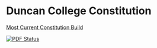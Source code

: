 Duncan College Constitution
============

[Most Current Constitution Build](https://www.sharelatex.com/github/repos/duncancollege/constitution/builds/latest/output.pdf "Click here to view the most recent Constitution")

[![PDF Status](https://www.sharelatex.com/github/repos/duncancollege/constitution/builds/latest/badge.svg)](https://www.sharelatex.com/github/repos/duncancollege/constitution/builds/latest/output.pdf)

